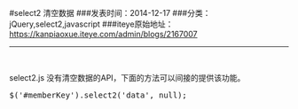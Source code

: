 #select2 清空数据
###发表时间：2014-12-17
###分类：jQuery,select2,javascript
###iteye原始地址：<a href="https://kanpiaoxue.iteye.com/admin/blogs/2167007" target="_blank">https://kanpiaoxue.iteye.com/admin/blogs/2167007</a>

---

<div class="iteye-blog-content-contain" style="font-size: 14px;"> 
 <p>&nbsp;</p> 
 <p>select2.js 没有清空数据的API，下面的方法可以间接的提供该功能。</p> 
 <pre name="code" class="js">$('#memberKey').select2('data', null);</pre> 
 <p>&nbsp;</p> 
 <p>&nbsp;</p> 
</div>